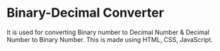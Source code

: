 # Binary-Decimal Converter 


It is used for converting Binary number to Decimal Number & Decimal Number to Binary Number.
This is made using HTML, CSS, JavaScript.
